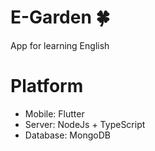 # E-Garden 🍀
App for learning English

# Platform
- Mobile: Flutter
- Server: NodeJs + TypeScript
- Database: MongoDB